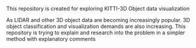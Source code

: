 This repository is created for exploring KITTI-3D Object data visualization

As LIDAR and other 3D object data are becoming increasingly popular. 3D object classification and visualization
demands are also increasing. This repository is trying to explain and research into the problem in a simpler method
with explanatory comments

